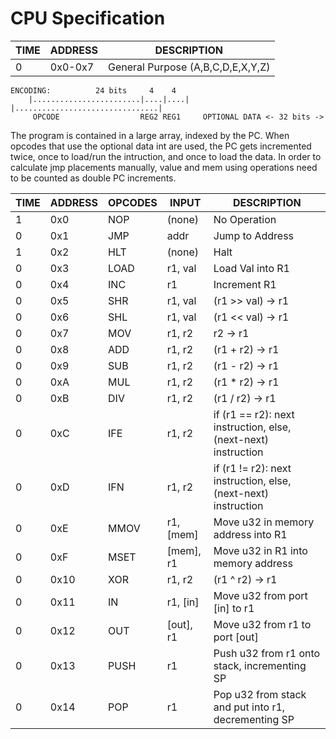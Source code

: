 # CPU Specification

| TIME | ADDRESS | DESCRIPTION                      |
|------|---------|----------------------------------|
|  0   | 0x0-0x7 | General Purpose (A,B,C,D,E,X,Y,Z)|

```
ENCODING:          24 bits     4    4
	|........................|....|....| |................................|
	 OPCODE                  REG2 REG1     OPTIONAL DATA <- 32 bits ->
```

The program is contained in a large array, indexed by the PC.
When opcodes that use the optional data int are used, the PC gets incremented twice, once to load/run the intruction, and once to load the data.
In order to calculate jmp placements manually, value and mem using operations need to be counted as double PC increments.

| TIME | ADDRESS | OPCODES | INPUT     | DESCRIPTION                                                    |
|------|---------|---------|-----------|----------------------------------------------------------------|
|  1   |  0x0    | NOP     | (none)    | No Operation                                                   |
|  0   |  0x1    | JMP     | addr      | Jump to Address                                                |
|  1   |  0x2    | HLT     | (none)    | Halt                                                           |
|  0   |  0x3    | LOAD    | r1, val   | Load Val into R1                                               |
|  0   |  0x4    | INC     | r1        | Increment R1                                                   |
|  0   |  0x5    | SHR     | r1, val   | (r1 >> val) -> r1                                              |
|  0   |  0x6    | SHL     | r1, val   | (r1 << val) -> r1                                              |
|  0   |  0x7    | MOV     | r1, r2    | r2  -> r1                                                      |
|  0   |  0x8    | ADD     | r1, r2    | (r1 + r2)   -> r1                                              |
|  0   |  0x9    | SUB     | r1, r2    | (r1 - r2)   -> r1                                              |
|  0   |  0xA    | MUL     | r1, r2    | (r1 * r2)   -> r1                                              |
|  0   |  0xB    | DIV     | r1, r2    | (r1 / r2)   -> r1                                              |
|  0   |  0xC    | IFE     | r1, r2    | if (r1 == r2): next instruction, else, (next-next) instruction |
|  0   |  0xD    | IFN     | r1, r2    | if (r1 != r2): next instruction, else, (next-next) instruction |
|  0   |  0xE    | MMOV    | r1, [mem] | Move u32 in memory address into R1                             |
|  0   |  0xF    | MSET    | [mem], r1 | Move u32 in R1 into memory address                             |
|  0   |  0x10   | XOR     | r1, r2    | (r1 ^ r2)   -> r1                                              |
|  0   |  0x11   | IN      | r1, [in]  | Move u32 from port [in] to r1                                  |
|  0   |  0x12   | OUT     | [out], r1 | Move u32 from r1 to port [out]                                 |
|  0   |  0x13   | PUSH    | r1        | Push u32 from r1 onto stack, incrementing SP                   |
|  0   |  0x14   | POP     | r1        | Pop u32 from stack and put into r1, decrementing SP            |
